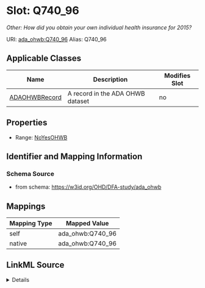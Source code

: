 

# Slot: Q740_96 


_Other: How did you obtain your own individual health insurance for 2015?_





URI: [ada_ohwb:Q740_96](https://w3id.org/OHD/DFA-study/ada_ohwb/Q740_96)
Alias: Q740_96

<!-- no inheritance hierarchy -->





## Applicable Classes

| Name | Description | Modifies Slot |
| --- | --- | --- |
| [ADAOHWBRecord](ADAOHWBRecord.md) | A record in the ADA OHWB dataset |  no  |







## Properties

* Range: [NoYesOHWB](NoYesOHWB.md)





## Identifier and Mapping Information







### Schema Source


* from schema: https://w3id.org/OHD/DFA-study/ada_ohwb




## Mappings

| Mapping Type | Mapped Value |
| ---  | ---  |
| self | ada_ohwb:Q740_96 |
| native | ada_ohwb:Q740_96 |




## LinkML Source

<details>
```yaml
name: Q740_96
description: 'Other: How did you obtain your own individual health insurance for 2015?'
from_schema: https://w3id.org/OHD/DFA-study/ada_ohwb
rank: 1000
alias: Q740_96
domain_of:
- ADA_OHWBRecord
range: NoYesOHWB

```
</details>